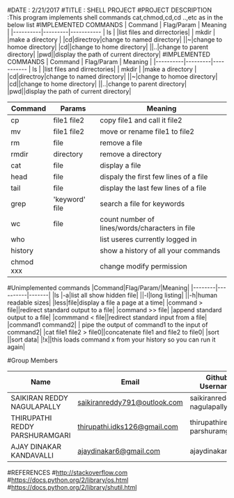 #DATE : 2/21/2017 #TITLE : SHELL PROJECT #PROJECT DESCRIPTION :This program implements shell commands cat,chmod,cd,cd ..,etc as in the below list #IMPLEMENTED COMMANDS | Command | Flag/Param | Meaning | |----------|---------|----------- | ls | |list files and dirrectories| | mkdir | |make a directory | |cd|directroy|change to named directory| ||~|change to homoe directory| |cd||change to home directory| ||..|change to parent directory| |pwd||display the path of current directory|
#IMPLEMENTED COMMANDS 
| Command | Flag/Param   | Meaning |
|----------|---------|-----------
| ls       |         |list files and dirrectories|
| mkdir    |         |make a directory     |
|cd|directroy|change to named directory|
||~|change to homoe directory|
|cd||change to home directory|
||..|change to parent directory|
|pwd||display the path of current directory|

|Command |Params|Meaning|
|--------|------|-------|
|cp|file1 file2|copy file1 and call it file2|
|mv|file1 file2|move or rename file1 to file2|
|rm|file|remove a file|
|rmdir|directory|remove a directory|
|cat |file|display a file|
|head|file|dispaly the first few lines of a file|
|tail|file|display the last few lines of a file|
|grep|'keyword' file|search a file for keywords|
|wc|file|count number of lines/words/characters in file|
|who| |list useres currently logged in|
|history||show a history of all your commands|
|chmod xxx||change modify permission|

#Unimplemented commands
|Command|Flag/Param/|Meaning|
|--------|----------|-------|
|ls |-a|list all show hidden file|
||-l|long listing|
||-h|human readable sizes|
|less|file|display a file a page at a time|
|command > file||redirect standard output to a file|
|command >> file| |append standard output to a file|
|commmand < file||redirect standard input from a file|
|command1 command2| | pipe the output of command1 to the input of command2|
|cat file1 file2 > file0||concatenate file1 and file2 to file0|
|sort ||sort data|
|!x||this loads command x from your history so you can run it again|

#Group Members
>
| Name     | Email   | Github Username |
|----------|---------|-----------------|
| SAIKIRAN REDDY NAGULAPALLY  | saikiranreddy791@outlook.com| saikiranreddy-nagulapally |
| THIRUPATHI REDDY PARSHURAMGARI  | thirupathi.idks126@gmail.com | thirupathireddy-parshuramgari |
| AJAY DINAKAR KANDAVALLI   | ajaydinakar6@gmail.com | ajaydinakar |

#REFERENCES
#http://stackoverflow.com
#https://docs.python.org/2/library/os.html
#https://docs.python.org/2/library/shutil.html
